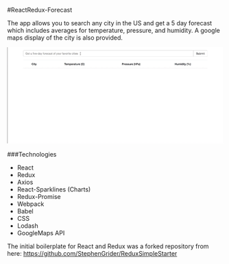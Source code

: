 #ReactRedux-Forecast

The app allows you to search any city in the US and get a 5 day forecast which includes averages for temperature, pressure, and humidity. A google maps display of the city is also provided.

![Example](/assets/example.gif)

###Technologies
- React
- Redux
- Axios
- React-Sparklines (Charts)
- Redux-Promise
- Webpack
- Babel
- CSS
- Lodash
- GoogleMaps API

The initial boilerplate for React and Redux was a forked repository from here: https://github.com/StephenGrider/ReduxSimpleStarter
